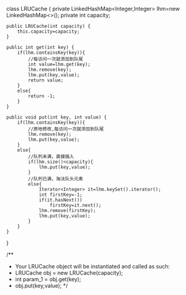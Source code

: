 class LRUCache {
    private LinkedHashMap<Integer,Integer> lhm=new LinkedHashMap<>();
    private int capacity;

    public LRUCache(int capacity) {
        this.capacity=capacity;
    }
    
    public int get(int key) {
        if(lhm.containsKey(key)){
            //每访问一次就添加到队尾
            int value=lhm.get(key);
            lhm.remove(key);
            lhm.put(key,value);
            return value;
        }
        else{
            return -1;
        }
    }
    
    public void put(int key, int value) {
        if(lhm.containsKey(key)){
            //原地修改,每访问一次就添加到队尾
            lhm.remove(key);
            lhm.put(key,value);
        }
        else{
            //队列未满，直接插入
            if(lhm.size()<capacity){
                lhm.put(key,value);
            }
            //队列已满，淘汰队头元素
            else{
                Iterator<Integer> it=lhm.keySet().iterator();
                int firstKey=-1;
                if(it.hasNext())
                    firstKey=it.next();
                lhm.remove(firstKey);
                lhm.put(key,value);
            }
        }
    }
}

/**
 * Your LRUCache object will be instantiated and called as such:
 * LRUCache obj = new LRUCache(capacity);
 * int param_1 = obj.get(key);
 * obj.put(key,value);
 */